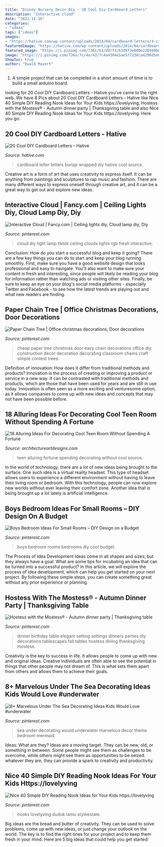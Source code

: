 ```yaml
---
title: "Disney Nursery Decor Diy - 20 Cool Diy Cardboard Letters"
description: "Interactive cloud"
date: "2022-11-16"
categories:
- "ideas"
tags: ["ideas"]
images:
- "https://hative.com/wp-content/uploads/2014/04/cardboard-letters/4-cardboard-letter-wrapped-with-burlap.jpg"
featuredImage: "https://hative.com/wp-content/uploads/2014/04/cardboard-letters/4-cardboard-letter-wrapped-with-burlap.jpg"
featured_image: "https://i.pinimg.com/736x/63/d9/f3/63d9f3e000e220569b09a5da7d9db191.jpg"
image: "https://i.pinimg.com/736x/7c/4a/43/7c4a4304e5ae5f7238ca4296d5e8a276.jpg"
ShowToc: true
author: "Ewald Mayert"
---
```



1. A simple project that can be completed in a short amount of time is to build a small arduino board.

	

		
looking for 20 Cool DIY Cardboard Letters - Hative you've came to the right web. We have 8 Pics about 20 Cool DIY Cardboard Letters - Hative like Nice 40 Simple DIY Reading Nook Ideas for Your Kids https://lovelyving, Hostess with the Mostess® - Autumn dinner party | Thanksgiving table and also Nice 40 Simple DIY Reading Nook Ideas for Your Kids https://lovelyving. Here you go:
		
    
## 20 Cool DIY Cardboard Letters - Hative

<img loading=lazy src="https://hative.com/wp-content/uploads/2014/04/cardboard-letters/4-cardboard-letter-wrapped-with-burlap.jpg" onerror="this.onerror=null;this.src='https://tse4.mm.bing.net/th?id=OIP.KgvJcz19SVV_8QcWl8PXSwHaJ4&amp;pid=15.1';" alt="20 Cool DIY Cardboard Letters - Hative">

_Source: hative.com_

>cardboard letter letters burlap wrapped diy hative cool source. 

	

Creative art is a form of art that uses creativity to express itself. It can be anything from paintings and sculptures to rap music and fashion. There are many different ways to express oneself through creative art, and it can be a great way to get out and explore new ideas.

    
## Interactive Cloud | Fancy.com | Ceiling Lights Diy, Cloud Lamp Diy, Diy

<img loading=lazy src="https://i.pinimg.com/736x/6a/3e/9b/6a3e9b7a7cefd3b486576fc4c194f716.jpg" onerror="this.onerror=null;this.src='https://tse3.mm.bing.net/th?id=OIP.l--D_nT8yDduGUAhma7WQgHaLG&amp;pid=15.1';" alt="Interactive Cloud | Fancy.com | Ceiling lights diy, Cloud lamp diy, Diy">

_Source: pinterest.com_

>cloud diy light lamp tiktok ceiling clouds lights rgb fresh interactive. 

	

Conclusion: How do you start a successful blog and keep it going?
There are a few key things you can do to start and keep your blog running smoothly. First, make sure you have a good website design that looks professional and easy to navigate. You'll also want to make sure your content is fresh and interesting, since people will likely be reading your blog for information rather than watching ads or visiting other sites. Finally, be sure to keep an eye on your blog's social media platforms - especially Twitter and Facebook - to see how the latest trends are playing out and what new readers are finding.

    
## Paper Chain Tree | Office Christmas Decorations, Door Decorations

<img loading=lazy src="https://i.pinimg.com/736x/e5/a1/6e/e5a16e68a3c71a85f62a346456ca8214.jpg" onerror="this.onerror=null;this.src='https://tse4.mm.bing.net/th?id=OIP.kShL3wvjKvSBQspEkMRbaAHaNK&amp;pid=15.1';" alt="Paper Chain Tree | Office christmas decorations, Door decorations">

_Source: pinterest.com_

>cheap paper tree christmas door easy chain decorations office diy construction decor decoration decorating classroom chains craft simple contest trees. 

	

Definition of innovation: How does it differ from traditional methods and products?
Innovation is the process of creating or improving a product or service in a new way. It can be contrasted with traditional methods and products, which are those that have been used for years and are still in use today. Innovation is often seen as a more exciting and venturesome option, as it allows companies to come up with new ideas and concepts that may not have been possible before.

    
## 18 Alluring Ideas For Decorating Cool Teen Room Without Spending A Fortune

<img loading=lazy src="https://www.architectureartdesigns.com/wp-content/uploads/2017/08/12-28-630x490.jpg" onerror="this.onerror=null;this.src='https://tse4.mm.bing.net/th?id=OIP.pi8xe6xxnc1xWVg_ZzFEDgHaFw&amp;pid=15.1';" alt="18 Alluring Ideas For Decorating Cool Teen Room Without Spending A Fortune">

_Source: architectureartdesigns.com_

>teen alluring fortune spending decorating without cool source. 

	

In the world of technology, there are a lot of new ideas being brought to the surface. One such idea is a virtual reality headset. This type of headset allows users to experience a different environment without having to leave their living room or bedroom. With this technology, people can now explore new worlds without ever leaving their comfort zone. Another idea that is being brought up a lot lately is artificial intelligence.

    
## Boys Bedroom Ideas For Small Rooms – DIY Design On A Budget

<img loading=lazy src="https://i.pinimg.com/736x/63/d9/f3/63d9f3e000e220569b09a5da7d9db191.jpg" onerror="this.onerror=null;this.src='https://tse4.mm.bing.net/th?id=OIP.-BmnKKNWFUm9CG-odN5UewHaLH&amp;pid=15.1';" alt="Boys Bedroom Ideas For Small Rooms – DIY Design on a Budget">

_Source: pinterest.com_

>boys bedroom rooms bedrooms diy cool budget. 

	

The Process of Idea Development
Ideas come in all shapes and sizes, but they always have a goal. What are some tips for incubating an idea that can be turned into a successful product? 
In this article, we will explore the process of idea development, which can help you get started on your next project. By following these simple steps, you can create something great without any prior experience or planning.

    
## Hostess With The Mostess® - Autumn Dinner Party | Thanksgiving Table

<img loading=lazy src="https://i.pinimg.com/736x/89/b3/1d/89b31dc20a624840e4f5de1e99afbae5--birthday-dinner-parties-dinner-party-table.jpg" onerror="this.onerror=null;this.src='https://tse1.mm.bing.net/th?id=OIP.2Bpke9qTAV3i_f6fkXMASgHaLD&amp;pid=15.1';" alt="Hostess with the Mostess® - Autumn dinner party | Thanksgiving table">

_Source: pinterest.com_

>dinner birthday table elegant setting settings dinners parties diy decorations tablescapes fall tables hostess dining thanksgiving mostess. 

	

Creativity is the key to success in life. It allows people to come up with new and original ideas. Creative individuals are often able to see the potential in things that other people may not dream of. This is what sets them apart from others and allows them to achieve their goals.

    
## 8+ Marvelous Under The Sea Decorating Ideas Kids Would Love #underwater

<img loading=lazy src="https://i.pinimg.com/736x/7c/4a/43/7c4a4304e5ae5f7238ca4296d5e8a276.jpg" onerror="this.onerror=null;this.src='https://tse1.mm.bing.net/th?id=OIP.YGOUgQ3CAFQqCY-4Fy8XjwHaJ3&amp;pid=15.1';" alt="8+ Marvelous Under The Sea Decorating Ideas Kids Would Love #underwater">

_Source: pinterest.com_

>sea under decorating would underwater marvelous decor theme bedroom mermaid. 

	

Ideas: What are they?
Ideas are a moving target. They can be new, old, or something in between. Some people might see them as challenges to be overcome, while others might see them as opportunities to be seized. whatever they are, they can provide a spark to creativity and productivity.

    
## Nice 40 Simple DIY Reading Nook Ideas For Your Kids Https://lovelyving

<img loading=lazy src="https://i.pinimg.com/736x/32/b7/2c/32b72c0feb83a77d586ff552a2861a7d.jpg" onerror="this.onerror=null;this.src='https://tse4.mm.bing.net/th?id=OIP.dNmiXxsOViZSpvugN799ewHaJ3&amp;pid=15.1';" alt="Nice 40 Simple DIY Reading Nook Ideas for Your Kids https://lovelyving">

_Source: pinterest.com_

>nooks lovelyving duduk tamu styleestate. 

	

Big ideas are the bread and butter of creativity. They can be used to solve problems, come up with new ideas, or just change your outlook on the world. The key is to find the right ones for your project and to keep them fresh in your mind. Here are 5 big ideas that could help you get started: 

